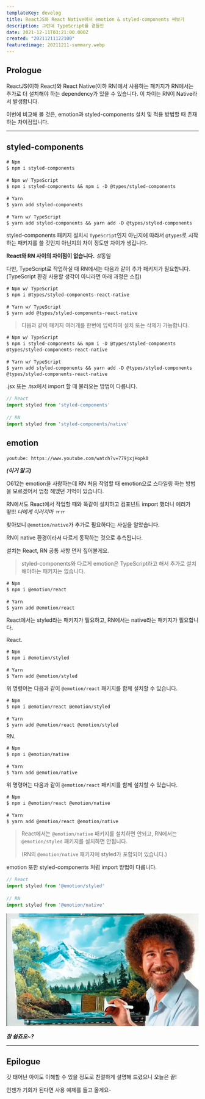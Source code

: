 ```yaml
---
templateKey: develog
title: ReactJS와 React Native에서 emotion & styled-components 써보기
description: 그런데 TypeScript를 곁들인
date: 2021-12-11T03:21:00.000Z
created: "20211211122100"
featuredimage: 20211211-summary.webp
---
```

## Prologue

ReactJS(이하 React)와 React Native(이하 RN)에서 사용하는 패키지가 RN에서는 추가로 더 설치해야 하는 dependency가 있을 수 있습니다. 이 차이는 RN이 Native라서 발생합니다.

이번에 비교해 볼 것은, emotion과 styled-components 설치 및 적용 방법할 때 존재하는 차이점입니다.

- - -

## styled-components

```shell
# Npm
$ npm i styled-components

# Npm w/ TypeScript
$ npm i styled-components && npm i -D @types/styled-components

# Yarn
$ yarn add styled-components

# Yarn w/ TypeScript
$ yarn add styled-components && yarn add -D @types/styled-components
```

styled-components 패키지 설치시 `TypeScript`인지 아닌지에 따라서 `@types`로 시작하는 패키지를 쓸 것인지 아닌지의 차이 정도만 차이가 생깁니다.

**React와 RN 사이의 차이점이 없습니다.** *성*동일

다만, TypeScript로 작업하실 때 RN에서는 다음과 같이 추가 패키지가 필요합니다. (TypeScript 환경 사용할 생각이 아니라면 아래 과정은 스킵)

```shell
# Npm w/ TypeScript
$ npm i @types/styled-components-react-native

# Yarn w/ TypeScript
$ yarn add @types/styled-components-react-native
```

> 다음과 같이 패키지 여러개를 한번에 입력하여 설치 또는 삭제가 가능합니다.

```shell
# Npm w/ TypeScript
$ npm i styled-components && npm i -D @types/styled-components @types/styled-components-react-native

# Yarn w/ TypeScript
$ yarn add styled-components && yarn add -D @types/styled-components @types/styled-components-react-native
```

.jsx 또는 .tsx에서 import 할 때 불러오는 방법이 다릅니다.

```jsx
// React
import styled from 'styled-components'

// RN
import styled from 'styled-components/native'
```

## emotion

`youtube: https://www.youtube.com/watch?v=779jxjHopk0`

***(이거 말고)***

O612는 emotion을 사랑하는데 RN 처음 작업할 때 emotion으로 스타일링 하는 방법을 모르겠어서 엄청 헤맸던 기억이 있습니다.

RN에서도 React에서 작업할 때와 똑같이 설치하고 컴포넌트 import 했더니 에러가 뙇!!! *나에게 이러지마 ㅠㅠ*

찾아보니 `@emotion/native`가 추가로 필요하다는 사실을 알았습니다.

RN이 native 환경이라서 다르게 동작하는 것으로 추측됩니다.

설치는 React, RN 공통 사항 먼저 짚어볼게요.

> styled-components와 다르게 emotion은 TypeScript라고 해서 추가로 설치해야하는 패키지는 없습니다.

```shell
# Npm
$ npm i @emotion/react

# Yarn
$ yarn add @emotion/react
```

React에서는 styled라는 패키지가 필요하고, RN에서는 native라는 패키지가 필요합니다.

React.

```shell
# Npm
$ npm i @emotion/styled

# Yarn
$ Yarn add @emotion/styled
```

위 명령어는 다음과 같이 `@emotion/react` 패키지를 함께 설치할 수 있습니다.

```shell
# Npm
$ npm i @emotion/react @emotion/styled

# Yarn
$ yarn add @emotion/react @emotion/styled
```

RN.

```shell
# Npm
$ npm i @emotion/native

# Yarn
$ Yarn add @emotion/native
```

위 명령어는 다음과 같이 `@emotion/react` 패키지를 함께 설치할 수 있습니다.

```shell
# Npm
$ npm i @emotion/react @emotion/native

# Yarn
$ yarn add @emotion/react @emotion/native
```

> React에서는 `@emotion/native` 패키지를 설치하면 안되고, RN에서는 `@emotion/styled` 패키지를 설치하면 안됩니다.
>
> (RN의 `@emotion/native` 패키지에 styled가 포함되어 있습니다.)

emotion 또한 styled-components 처럼 import 방법이 다릅니다.

```jsx
// React
import styled from '@emotion/styled'

// RN
import styled from '@emotion/native'
```

![](20211211-easy.webp)

***참 쉽죠오~?***

- - -

## Epilogue

갓 태어난 아이도 이해할 수 있을 정도로 친절하게 설명해 드렸으니 오늘은 끝!

언젠가 기회가 된다면 사용 예제를 들고 올게요-